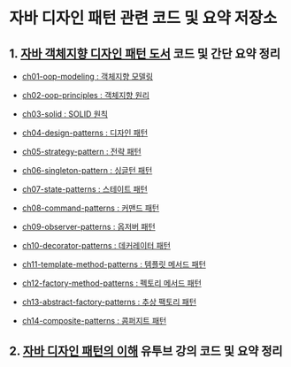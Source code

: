 
# 자바 디자인 패턴 관련 코드 및 요약 저장소


## 1. [자바 객체지향 디자인 패턴 도서](http://www.yes24.com/24/Goods/12501269?Acode=101) 코드 및 간단 요약 정리

- [ch01-oop-modeling : 객체지향 모델링](https://github.com/walbatrossw/java-design-patterns/blob/master/ch01-oop-modeling/ch01-oop-modeling.md)

- [ch02-oop-principles : 객체지향 원리](https://github.com/walbatrossw/java-design-patterns/blob/master/ch02-oop-principles/ch02-oop-principles.md)

- [ch03-solid : SOLID 원칙](https://github.com/walbatrossw/java-design-patterns/blob/master/ch03-solid/ch03-solid.md)

- [ch04-design-patterns : 디자인 패턴](https://github.com/walbatrossw/java-design-patterns/blob/master/ch04-design-patterns/ch04-design-patterns.md)

- [ch05-strategy-pattern : 전략 패턴](https://github.com/walbatrossw/java-design-patterns/blob/master/ch05-strategy-pattern/ch05-strategy-pattern.md)

- [ch06-singleton-pattern : 싱글턴 패턴](https://github.com/walbatrossw/java-design-patterns/blob/master/ch06-singleton-patterns/ch06-singleton-patterns.md)

- [ch07-state-patterns : 스테이트 패턴](https://github.com/walbatrossw/java-design-patterns/blob/master/ch07-state-patterns/ch07-state-patterns.md)

- [ch08-command-patterns : 커맨드 패턴]()

- [ch09-observer-patterns : 옵저버 패턴]()

- [ch10-decorator-patterns : 데커레이터 패턴]()

- [ch11-template-method-patterns : 템플릿 메서드 패턴]()

- [ch12-factory-method-patterns : 펙토리 메서드 패턴]()

- [ch13-abstract-factory-patterns : 추상 팩토리 패턴]()

- [ch14-composite-patterns : 콤퍼지트 패턴]()

## 2. [자바 디자인 패턴의 이해](https://www.youtube.com/watch?v=UEjsbd3IZvA&list=PLsoscMhnRc7pPsRHmgN4M8tqUdWZzkpxY) 유투브 강의 코드 및 요약 정리

